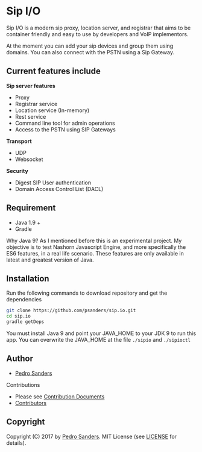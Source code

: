 # Sip I/O

Sip I/O is a modern sip proxy, location server, and registrar that aims to be container friendly and easy to use by 
developers and VoIP implementors.

At the moment you can add your sip devices and group them using domains. You can also connect with the PSTN using a 
Sip Gateway.

## Current features include

**Sip server features**

- Proxy
- Registrar service
- Location service (In-memory)
- Rest service
- Command line tool for admin operations
- Access to the PSTN using SIP Gateways

**Transport**

- UDP
- Websocket

**Security**

- Digest SIP User authentication
- Domain Access Control List (DACL)

## Requirement

* Java 1.9 +
* Gradle

Why Java 9? As I mentioned before this is an experimental project. My objective is to test Nashorn Javascript Engine, 
and more specifically the ES6 features, in a real life scenario. These features are only available in latest and greatest 
version of Java.

## Installation

Run the following commands to download repository and get the dependencies

```bash
git clone https://github.com/psanders/sip.io.git
cd sip.io
gradle getDeps
```

You must install Java 9 and point your JAVA_HOME to your JDK 9 to run this app. You can overwrite the JAVA_HOME at the 
file `./sipio` and `./sipioctl`

## Author
 - [Pedro Sanders](https://github.com/psanders)

Contributions

 - Please see [Contribution Documents](https://github.com/psanders/sip.io/blob/master/CONTRIBUTING.md)
 - [Contributors](https://github.com/psanders/sip.io/graphs/contributors)

## Copyright
Copyright (C) 2017 by [Pedro Sanders](https://github.com/psanders). MIT License (see [LICENSE](https://github.com/psanders/sip.io/blob/master/LICENSE) for details).
